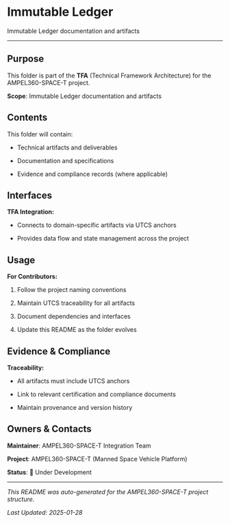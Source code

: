 # Immutable Ledger

Immutable Ledger documentation and artifacts

---

## Purpose

This folder is part of the **TFA** (Technical Framework Architecture) for the AMPEL360-SPACE-T project.


**Scope**: Immutable Ledger documentation and artifacts


## Contents

This folder will contain:

- Technical artifacts and deliverables

- Documentation and specifications

- Evidence and compliance records (where applicable)


## Interfaces

**TFA Integration:**

- Connects to domain-specific artifacts via UTCS anchors

- Provides data flow and state management across the project


## Usage

**For Contributors:**

1. Follow the project naming conventions

2. Maintain UTCS traceability for all artifacts

3. Document dependencies and interfaces

4. Update this README as the folder evolves


## Evidence & Compliance

**Traceability:**

- All artifacts must include UTCS anchors

- Link to relevant certification and compliance documents

- Maintain provenance and version history


## Owners & Contacts

**Maintainer**: AMPEL360-SPACE-T Integration Team

**Project**: AMPEL360-SPACE-T (Manned Space Vehicle Platform)

**Status**: 🚧 Under Development


---


*This README was auto-generated for the AMPEL360-SPACE-T project structure.*

*Last Updated: 2025-01-28*
